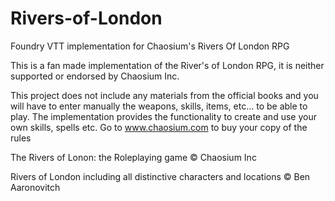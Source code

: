 # Rivers-of-London
Foundry VTT implementation for Chaosium's Rivers Of London RPG

This is a fan made implementation of the River's of London RPG, it is neither supported or endorsed by Chaosium Inc.

This project does not include any materials from the official books and you will have to enter manually the weapons, skills, items, etc… to be able to play. The implementation provides the functionality to create and use your own skills, spells etc.  Go to www.chaosium.com to buy your copy of the rules

The Rivers of Lonon: the Roleplaying game © Chaosium Inc     

Rivers of London including all distinctive characters and locations © Ben Aaronovitch
